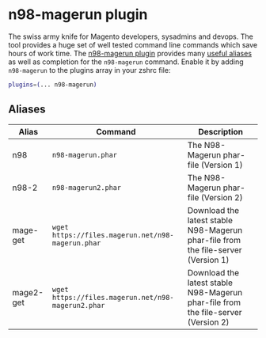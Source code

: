 # n98-magerun plugin
The swiss army knife for Magento developers, sysadmins and devops. The tool provides a huge set of well tested command line commands which save hours of work time.
The [n98-magerun plugin](https://github.com/netz98/n98-magerun) provides many
[useful aliases](#aliases) as well as completion for the `n98-magerun` command.
Enable it by adding `n98-magerun` to the plugins array in your zshrc file:
```zsh
plugins=(... n98-magerun)
```
## Aliases
| Alias     | Command                                            | Description                                                                       |
| --------- | -------------------------------------------------- | --------------------------------------------------------------------------------- |
| n98       | `n98-magerun.phar`                                 | The N98-Magerun phar-file (Version 1)                                             |
| n98-2     | `n98-magerun2.phar`                                | The N98-Magerun phar-file (Version 2)                                             |
| mage-get  | `wget https://files.magerun.net/n98-magerun.phar`  | Download the latest stable N98-Magerun phar-file from the file-server (Version 1) |
| mage2-get | `wget https://files.magerun.net/n98-magerun2.phar` | Download the latest stable N98-Magerun phar-file from the file-server (Version 2) |
